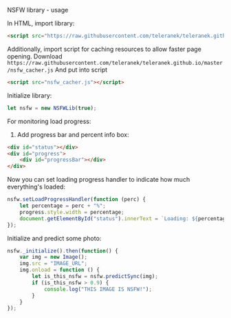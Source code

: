 NSFW library - usage

In HTML, import library:

```html
<script src="https://raw.githubusercontent.com/teleranek/teleranek.github.io/master/nsfwlib.js"></script>
```
Additionally, import script for caching resources to allow faster page opening. Download
`https://raw.githubusercontent.com/teleranek/teleranek.github.io/master/nsfw_cacher.js`
And put into script
```html
<script src="nsfw_cacher.js"></script>
```

Initialize library:
```javascript
let nsfw = new NSFWLib(true);
```

For monitoring load progress:
1. Add progress bar and percent info box:
```html
<div id="status"></div>
<div id="progress">
	<div id="progressBar"></div>
</div>
```

Now you can set loading progress handler to indicate how much everything's loaded:
```javascript
nsfw.setLoadProgressHandler(function (perc) {
	let percentage = perc + "%";
    progress.style.width = percentage;
    document.getElementById("status").innerText = `Loading: ${percentage}`;
});
```

Initialize and predict some photo:
```javascript
nsfw._initialize().then(function() {
	var img = new Image();
	img.src = "IMAGE_URL";
	img.onload = function () {
		let is_this_nsfw = nsfw.predictSync(img);
		if (is_this_nsfw > 0.9) {
			console.log("THIS IMAGE IS NSFW!");
		}
	}
});
```